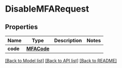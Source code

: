 # DisableMFARequest

## Properties
Name | Type | Description | Notes
------------ | ------------- | ------------- | -------------
**code** | [**MFACode**](MFACode.md) |  | 

[[Back to Model list]](../README.md#documentation-for-models) [[Back to API list]](../README.md#documentation-for-api-endpoints) [[Back to README]](../README.md)

